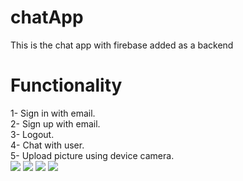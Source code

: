 # chatApp
This is the chat app with firebase added as a backend
# Functionality
1- Sign in with email.<br>
2- Sign up with email.<br>
3- Logout.<br>
4- Chat with user.<br>
5- Upload picture using device camera.<br>
<img src="https://github.com/shahryar-cmyk/chatApp/blob/master/lib/Screenshot_20200902-140000.png">
<img src="https://github.com/shahryar-cmyk/chatApp/blob/master/lib/Screenshot_20200902-135537.png">
<img src="https://github.com/shahryar-cmyk/chatApp/blob/master/lib/Screenshot_20200902-135455.png">
<img src="https://github.com/shahryar-cmyk/chatApp/blob/master/lib/Screenshot_20200902-135344.png">
